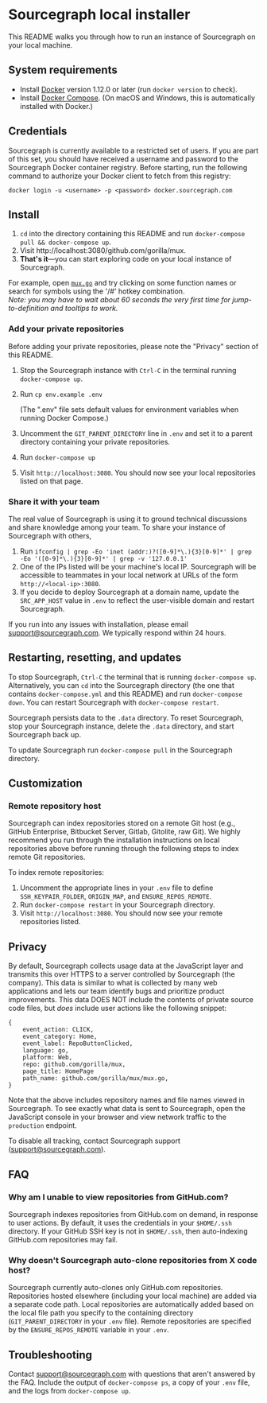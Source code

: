 # Sourcegraph local installer

This README walks you through how to run an instance of Sourcegraph on your local machine.

## System requirements

* Install [Docker](https://www.docker.com/community-edition) version 1.12.0 or later (run `docker version` to check).
* Install [Docker Compose](https://docs.docker.com/compose/install/). (On macOS and Windows, this is automatically installed with Docker.)

## Credentials

Sourcegraph is currently available to a restricted set of users. If you are part of this set, you should have received a username and password to the Sourcegraph Docker container registry. Before starting, run the following command to authorize your Docker client to fetch from this registry:

```
docker login -u <username> -p <password> docker.sourcegraph.com
```

## Install

1. `cd` into the directory containing this README and run `docker-compose pull && docker-compose up`.
1. Visit http://localhost:3080/github.com/gorilla/mux.
1. **That's it**—you can start exploring code on your local instance of Sourcegraph.

For example, open [`mux.go`](http://localhost:3080/github.com/gorilla/mux/-/blob/mux.go) and try clicking on some function names or search for symbols using the '/#' hotkey combination.<br>
*Note: you may have to wait about 60 seconds the very first time for jump-to-definition and tooltips to work.*

### Add your private repositories

Before adding your private repositories, please note the "Privacy" section of this README.

1. Stop the Sourcegraph instance with `Ctrl-C` in the terminal running `docker-compose up`.
1. Run `cp env.example .env`

   (The ".env" file sets default values for environment variables when running Docker Compose.)

1. Uncomment the `GIT_PARENT_DIRECTORY` line in `.env` and set it to a parent directory containing your private repositories.
1. Run `docker-compose up`
1. Visit `http://localhost:3080`. You should now see your local repositories listed on that page.

### Share it with your team

The real value of Sourcegraph is using it to ground technical discussions and share knowledge among your team. To share your instance of Sourcegraph with others,

1. Run `ifconfig | grep -Eo 'inet (addr:)?([0-9]*\.){3}[0-9]*' | grep -Eo '([0-9]*\.){3}[0-9]*' | grep -v '127.0.0.1'`
1. One of the IPs listed will be your machine's local IP. Sourcegraph will be accessible to teammates in your local network at URLs of the form `http://<local-ip>:3080`.
1. If you decide to deploy Sourcegraph at a domain name, update the `SRC_APP_HOST` value in `.env` to reflect the user-visible domain and restart Sourcegraph.

If you run into any issues with installation, please email support@sourcegraph.com. We typically respond within 24 hours.

## Restarting, resetting, and updates

To stop Sourcegraph, `Ctrl-C` the terminal that is running `docker-compose up`. Alternatively, you can `cd` into the Sourcegraph directory (the one that contains `docker-compose.yml` and this README) and run `docker-compose down`. You can restart Sourcegraph with `docker-compose restart`.

Sourcegraph persists data to the `.data` directory. To reset Sourcegraph, stop your Sourcegraph instance, delete the `.data` directory, and start Sourcegraph back up.

To update Sourcegraph run `docker-compose pull` in the Sourcegraph directory.

## Customization

### Remote repository host

Sourcegraph can index repositories stored on a remote Git host (e.g., GitHub Enterprise, Bitbucket Server, Gitlab, Gitolite, raw Git). We highly recommend you run through the installation instructions on local repositories above before running through the following steps to index remote Git repositories.

To index remote repositories:

1. Uncomment the appropriate lines in your `.env` file to define `SSH_KEYPAIR_FOLDER`, `ORIGIN_MAP`, and `ENSURE_REPOS_REMOTE`.
1. Run `docker-compose restart` in your Sourcegraph directory.
1. Visit `http://localhost:3080`. You should now see your remote repositories listed.

## Privacy

By default, Sourcegraph collects usage data at the JavaScript layer and transmits this over HTTPS to a server controlled by Sourcegraph (the company). This data is similar to what is collected by many web applications and lets our team identify bugs and prioritize product improvements. This data DOES NOT include the contents of private source code files, but *does* include user actions like the following snippet:
```
{
    event_action: CLICK,
    event_category: Home,
    event_label: RepoButtonClicked,
    language: go,
    platform: Web,
    repo: github.com/gorilla/mux,
    page_title: HomePage
    path_name: github.com/gorilla/mux/mux.go,
}
```
Note that the above includes repository names and file names viewed in Sourcegraph. To see exactly what data is sent to Sourcegraph, open the JavaScript console in your browser and view network traffic to the `production` endpoint.

To disable all tracking, contact Sourcegraph support (support@sourcegraph.com).

## FAQ

### Why am I unable to view repositories from GitHub.com?

Sourcegraph indexes repositories from GitHub.com on demand, in response to user actions. By default, it uses the credentials in your `$HOME/.ssh` directory. If your GitHub SSH key is not in `$HOME/.ssh`, then auto-indexing GitHub.com repositories may fail.

### Why doesn't Sourcegraph auto-clone repositories from X code host?

Sourcegraph currently auto-clones only GitHub.com repositories. Repositories hosted elsewhere (including your local machine) are added via a separate code path. Local repositories are automatically added based on the local file path you specify to the containing directory (`GIT_PARENT_DIRECTORY` in your `.env` file). Remote repositories are specified by the `ENSURE_REPOS_REMOTE` variable in your `.env`.

## Troubleshooting

Contact support@sourcegraph.com with questions that aren't answered by the FAQ. Include the output of `docker-compose ps`, a copy of your `.env` file, and the logs from `docker-compose up`.
